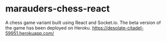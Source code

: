 # marauders-chess-react
A chess game variant built using React and Socket.io.
The beta version of the game has been deployed on Heroku.
https://desolate-citadel-59951.herokuapp.com/